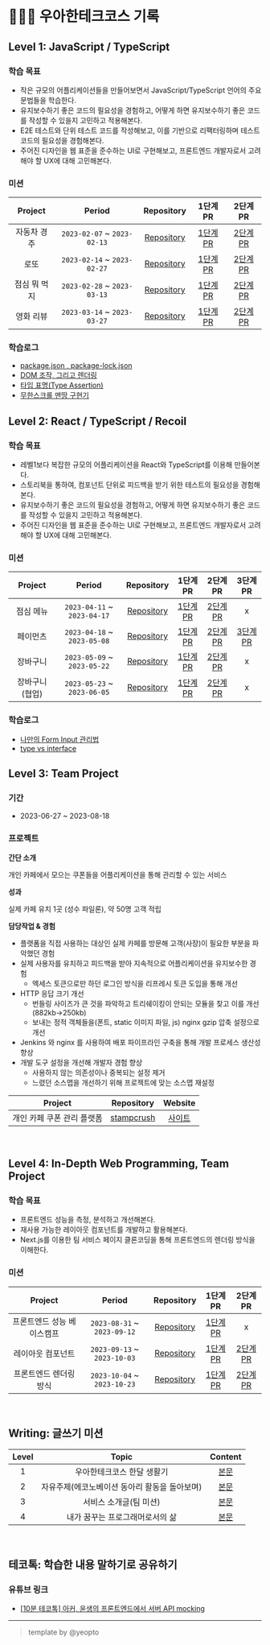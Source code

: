 # 🏃🏻‍♂️ 우아한테크코스 기록

## Level 1: JavaScript / TypeScript

### 학습 목표

- 작은 규모의 어플리케이션들을 만들어보면서 JavaScript/TypeScript 언어의 주요 문법들을 학습한다.
- 유지보수하기 좋은 코드의 필요성을 경험하고, 어떻게 하면 유지보수하기 좋은 코드를 작성할 수 있을지 고민하고 적용해본다.
- E2E 테스트와 단위 테스트 코드를 작성해보고, 이를 기반으로 리팩터링하며 테스트 코드의 필요성을 경험해본다.
- 주어진 디자인을 웹 표준을 준수하는 UI로 구현해보고, 프론트엔드 개발자로서 고려해야 할 UX에 대해 고민해본다.

### 미션

|      Project      |           Period            |                             Repository                             |                                 1단계 PR                                  |                                  2단계 PR                                  |
| :---------------: | :-------------------------: | :----------------------------------------------------------------: | :-----------------------------------------------------------------------: | :------------------------------------------------------------------------: |
| 자동차 경주 <br>  | `2023-02-07` ~ `2023-02-13` |  [Repository](https://github.com/2yunseong/javascript-racingcar)   | [1단계 PR](https://github.com/woowacourse/javascript-racingcar/pull/154)  |  [2단계 PR](https://github.com/woowacourse/javascript-racingcar/pull/204)  |
|     로또 <br>     | `2023-02-14` ~ `2023-02-27` |   [Repository](https://github.com/2yunseong/javascript-lotto-1)    |   [1단계 PR](https://github.com/woowacourse/javascript-lotto/pull/173)    |    [2단계 PR](https://github.com/woowacourse/javascript-lotto/pull/207)    |
| 점심 뭐 먹지 <br> | `2023-02-28` ~ `2023-03-13` |    [Repository](https://github.com/2yunseong/javascript-lunch)     |    [1단계 PR](https://github.com/woowacourse/javascript-lunch/pull/8)     |    [2단계 PR](https://github.com/woowacourse/javascript-lunch/pull/53)     |
|  영화 리뷰 <br>   | `2023-03-14` ~ `2023-03-27` | [Repository](https://github.com/2yunseong/javascript-movie-review) | [1단계 PR](https://github.com/woowacourse/javascript-movie-review/pull/6) | [2단계 PR](https://github.com/woowacourse/javascript-movie-review/pull/92) |

### 학습로그

- [package.json , package-lock.json](https://prolog.techcourse.co.kr/studylogs/2597)
- [DOM 조작, 그리고 렌더링](https://prolog.techcourse.co.kr/studylogs/2734)
- [타입 표명(Type Assertion)](https://prolog.techcourse.co.kr/studylogs/2782)
- [무한스크롤 맨땅 구현기](https://prolog.techcourse.co.kr/studylogs/2987)
  <br>

## Level 2: React / TypeScript / Recoil

### 학습 목표

- 레벨1보다 복잡한 규모의 어플리케이션을 React와 TypeScript를 이용해 만들어본다.
- 스토리북을 통하여, 컴포넌트 단위로 피드백을 받기 위한 테스트의 필요성을 경험해본다.
- 유지보수하기 좋은 코드의 필요성을 경험하고, 어떻게 하면 유지보수하기 좋은 코드를 작성할 수 있을지 고민하고 적용해본다.
- 주어진 디자인을 웹 표준을 준수하는 UI로 구현해보고, 프론트엔드 개발자로서 고려해야 할 UX에 대해 고민해본다.

### 미션

|       Project       |           Period            |                             Repository                              |                                  1단계 PR                                   |                                   2단계 PR                                   |                              3단계 PR                              |
| :-----------------: | :-------------------------: | :-----------------------------------------------------------------: | :-------------------------------------------------------------------------: | :--------------------------------------------------------------------------: | :----------------------------------------------------------------: |
|   점심 메뉴 <br>    | `2023-04-11` ~ `2023-04-17` |       [Repository](https://github.com/2yunseong/react-lunch)        |       [1단계 PR](https://github.com/woowacourse/react-lunch/pull/33)        |        [2단계 PR](https://github.com/woowacourse/react-lunch/pull/64)        |                                 x                                  |
|    페이먼츠 <br>    | `2023-04-18` ~ `2023-05-08` |      [Repository](https://github.com/2yunseong/react-payments)      |     [1단계 PR](https://github.com/woowacourse/react-payments/pull/205)      |      [2단계 PR](https://github.com/woowacourse/react-payments/pull/258)      | [3단계 PR](https://github.com/woowacourse/react-payments/pull/309) |
|    장바구니 <br>    | `2023-05-09` ~ `2023-05-22` |   [Repository](https://github.com/2yunseong/react-shopping-cart)    |   [1단계 PR](https://github.com/woowacourse/react-shopping-cart/pull/169)   |   [2단계 PR](https://github.com/woowacourse/react-shopping-cart/pull/220)    |                                 x                                  |
| 장바구니(협업) <br> | `2023-05-23` ~ `2023-06-05` | [Repository](https://github.com/2yunseong/react-shopping-cart-prod) | [1단계 PR](https://github.com/woowacourse/react-shopping-cart-prod/pull/88) | [2단계 PR](https://github.com/woowacourse/react-shopping-cart-prod/pull/151) |                                 x                                  |

### 학습로그

- [나만의 Form Input 관리법](https://prolog.techcourse.co.kr/studylogs/3336)
- [type vs interface](https://prolog.techcourse.co.kr/studylogs/3618)
  <br>

## Level 3: Team Project

### 기간

- 2023-06-27 ~ 2023-08-18

### 프로젝트

**간단 소개**

개인 카페에서 모으는 쿠폰들을 어플리케이션을 통해 관리할 수 있는 서비스

**성과**

실제 카페 유치 1곳 (성수 파일론), 약 50명 고객 적립

**담당작업 & 경험**

- 플랫폼을 직접 사용하는 대상인 실제 카페를 방문해 고객(사장)이 필요한 부분을 파악했던 경험
- 실제 사용자를 유치하고 피드백을 받아 지속적으로 어플리케이션을 유지보수한 경험
  - 엑세스 토큰으로만 하던 로그인 방식을 리프레시 토큰 도입을 통해 개선
- HTTP 응답 크기 개선
  - 번들링 사이즈가 큰 것을 파악하고 트리쉐이킹이 안되는 모듈을 찾고 이를 개선(882kb->250kb)
  - 보내는 정적 객체들을(폰트, static 이미지 파일, js) nginx gzip 압축 설정으로 개선
- Jenkins 와 nginx 를 사용하여 배포 파이프라인 구축을 통해 개발 프로세스 생산성 향상
- 개발 도구 설정을 개선해 개발자 경험 향상
  - 사용하지 않는 의존성이나 중복되는 설정 제거
  - 느렸던 소스맵을 개선하기 위해 프로젝트에 맞는 소스맵 재설정

|          Project           |                             Repository                              |                Website                |
| :------------------------: | :-----------------------------------------------------------------: | :-----------------------------------: |
| 개인 카페 쿠폰 관리 플랫폼 | [stampcrush](https://github.com/woowacourse-teams/2023-stamp-crush) | [사이트](https://www.stampcrush.site) |

<br>

## Level 4: In-Depth Web Programming, Team Project

### 학습 목표

- 프론트엔드 성능을 측정, 분석하고 개선해본다.
- 재사용 가능한 레이아웃 컴포넌트를 개발하고 활용해본다.
- Next.js를 이용한 팀 서비스 페이지 클론코딩을 통해 프론트엔드의 렌더링 방식을 이해한다.

### 미션

|             Project             |           Period            |                                Repository                                |                               1단계 PR                                |                               2단계 PR                                |
| :-----------------------------: | :-------------------------: | :----------------------------------------------------------------------: | :-------------------------------------------------------------------: | :-------------------------------------------------------------------: |
| 프론트엔드 성능 베이스캠프 <br> | `2023-08-31` ~ `2023-09-12` |         [Repository](https://github.com/2yunseong/perf-basecamp)         |   [1단계 PR](https://github.com/woowacourse/perf-basecamp/pull/79)    |                                   x                                   |
|     레이아웃 컴포넌트 <br>      | `2023-09-13` ~ `2023-10-03` |       [Repository](https://github.com/2yunseong/layout-component)        |  [1단계 PR](https://github.com/woowacourse/layout-component/pull/11)  |  [2단계 PR](https://github.com/woowacourse/layout-component/pull/69)  |
|   프론트엔드 렌더링 방식 <br>   | `2023-10-04` ~ `2023-10-23` | [Repository](https://github.com/2yunseong/frontend-rendering/tree/step1) | [1단계 PR](https://github.com/woowacourse/frontend-rendering/pull/15) | [2단계 PR](https://github.com/woowacourse/frontend-rendering/pull/58) |

<br>

## Writing: 글쓰기 미션

| Level  |                     Topic                     |                                                          Content                                                           |
| :----: | :-------------------------------------------: | :------------------------------------------------------------------------------------------------------------------------: |
| 1 <br> |          우아한테크코스 한달 생활기           |        [본문](https://github.com/2yunseong/woowa-writing-5/blob/5eb717b28ac8d83f18af00301d89eb1ea1cd0266/README.md)        |
| 2 <br> | 자유주제(에코노베이션 동아리 활동을 돌아보며) |        [본문](https://github.com/2yunseong/woowa-writing-5/blob/e1b8287bb9f3e884fa62dbe3b2744b3b74ab03af/level2.md)        |
| 3 <br> |            서비스 소개글(팀 미션)             | [본문](https://github.com/woowacourse-teams/2023-stamp-crush/wiki#%EC%84%9C%EB%B9%84%EC%8A%A4-%EC%86%8C%EA%B0%9C%EA%B8%80) |
| 4 <br> |        내가 꿈꾸는 프로그래머로서의 삶        |        [본문](https://github.com/2yunseong/woowa-writing-5/blob/ccfa1e908b4c73e527e79541f1051e580dd5184d/level4.md)        |

<br>

## 테코톡: 학습한 내용 말하기로 공유하기

### 유튜브 링크

- [[10분 테코톡] 아커, 윤생의 프론트엔드에서 서버 API mocking](https://youtu.be/8pxvqKkl9As?si=Pijtzatz-bKGPo-F)

---

> template by @yeopto
